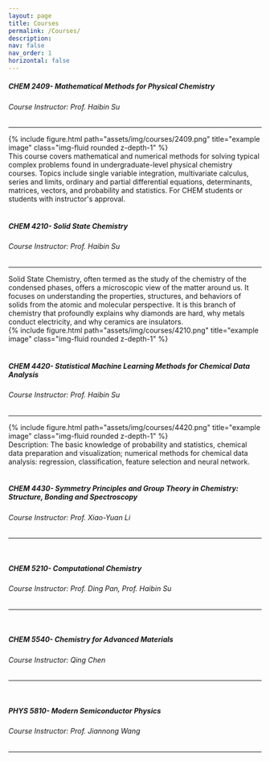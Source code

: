 ```yaml
---
layout: page
title: Courses
permalink: /Courses/
description:  
nav: false
nav_order: 1
horizontal: false
---
```


<h5 style="text-align: left;"><strong>CHEM 2409- Mathematical Methods for Physical Chemistry</strong></h5>
<h6 style="text-align: left;">Course Instructor: Prof. Haibin Su</h6>
<hr>

<div class="row">
    <div class="col-lg-6 mt-3 mt-md-0">
        {% include figure.html path="assets/img/courses/2409.png" title="example image" class="img-fluid rounded z-depth-1" %}
    </div>
    <div class="col-lg-6">
        This course covers mathematical and numerical methods for solving typical complex problems found in undergraduate-level physical chemistry courses. Topics include single variable integration, multivariate calculus, series and limits, ordinary and partial differential equations, determinants, matrices, vectors, and probability and statistics. For CHEM students or students with instructor's approval.
    </div>
</div>

<br>


<h5 style="text-align: left;"><strong>CHEM 4210- Solid State Chemistry</strong></h5>
<h6 style="text-align: left;">Course Instructor: Prof. Haibin Su</h6>
<hr>

<div class="row">
    <div class="col-lg-5">
        Solid State Chemistry, often termed as the study of the chemistry of the condensed phases, offers a microscopic view of the matter around us. It focuses on understanding the properties, structures, and behaviors of solids from the atomic and molecular perspective. It is this branch of chemistry that profoundly explains why diamonds are hard, why metals conduct electricity, and why ceramics are insulators.
    </div>
    <div class="col-lg-7 mt-3 mt-md-0">
        {% include figure.html path="assets/img/courses/4210.png" title="example image" class="img-fluid rounded z-depth-1" %}
    </div>

</div>

<br>


<h5 style="text-align: left;"><strong>CHEM 4420- Statistical Machine Learning Methods for Chemical Data Analysis</strong></h5>
<h6 style="text-align: left;">Course Instructor: Prof. Haibin Su</h6>
<hr>

<div class="row">
    <div class="col-lg-6 mt-3 mt-md-0">
        {% include figure.html path="assets/img/courses/4420.png" title="example image" class="img-fluid rounded z-depth-1" %}
    </div>
    <div class="col-lg-6">
        Description: The basic knowledge of probability and statistics, chemical data preparation and visualization; numerical methods for chemical data analysis: regression, classification, feature selection and neural network.
    </div>
</div>


<br>

<h5 style="text-align: left;"><strong>CHEM 4430- Symmetry Principles and Group Theory in Chemistry: Structure, Bonding and Spectroscopy</strong></h5>
<h6 style="text-align: left;">Course Instructor: Prof. Xiao-Yuan Li</h6>
<hr>
<br>

<h5 style="text-align: left;"><strong>CHEM 5210- Computational Chemistry</strong></h5>
<h6 style="text-align: left;">Course Instructor: Prof. Ding Pan, Prof. Haibin Su</h6>
<hr>
<br>

<h5 style="text-align: left;"><strong>CHEM 5540- Chemistry for Advanced Materials</strong></h5>
<h6 style="text-align: left;">Course Instructor: Qing Chen</h6>
<hr>
<br>

<h5 style="text-align: left;"><strong>PHYS 5810- Modern Semiconductor Physics</strong></h5>
<h6 style="text-align: left;">Course Instructor: Prof. Jiannong Wang</h6>
<hr>
<br>